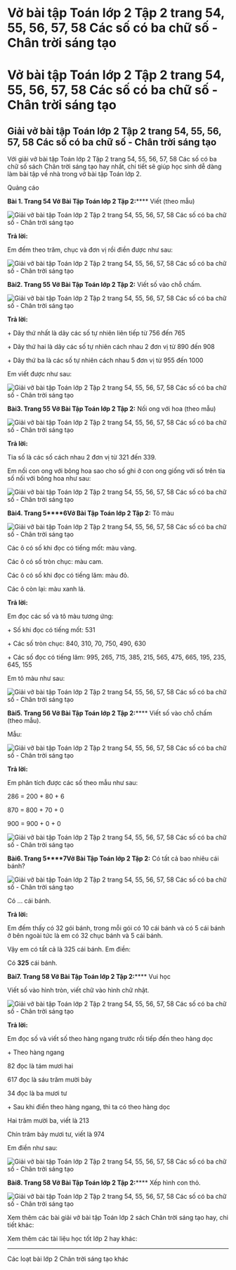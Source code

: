 # Vở bài tập Toán lớp 2 Tập 2 trang 54, 55, 56, 57, 58 Các số có ba chữ số - Chân trời sáng tạo

# Vở bài tập Toán lớp 2 Tập 2 trang 54, 55, 56, 57, 58 Các số có ba chữ số - Chân trời sáng tạo

## Giải vở bài tập Toán lớp 2 Tập 2 trang 54, 55, 56, 57, 58 Các số có ba chữ số - Chân trời sáng tạo

Với giải vở bài tập Toán lớp 2 Tập 2 trang 54, 55, 56, 57, 58 Các số có ba chữ số sách Chân trời sáng tạo hay nhất, chi tiết sẽ giúp học sinh dễ dàng làm bài tập về nhà trong vở bài tập Toán lớp 2.

Quảng cáo

**Bài 1. Trang 54 Vở Bài Tập Toán lớp 2 Tập 2:****** Viết (theo mẫu)

![Giải vở bài tập Toán lớp 2 Tập 2 trang 54, 55, 56, 57, 58 Các số có ba chữ số - Chân trời sáng tạo](https://vietjack.com/vbt-toan-2-ct/images/cac-so-co-ba-chu-so-trang-54-55-56-57-58-1.png)

**Trả lời:**

Em đếm theo trăm, chục và đơn vị rồi điền được như sau:

![Giải vở bài tập Toán lớp 2 Tập 2 trang 54, 55, 56, 57, 58 Các số có ba chữ số - Chân trời sáng tạo](https://vietjack.com/vbt-toan-2-ct/images/cac-so-co-ba-chu-so-trang-54-55-56-57-58-2.png)

**Bài****2****. Trang 55 Vở Bài Tập Toán lớp 2 Tập 2:** Viết số vào chỗ chấm.

![Giải vở bài tập Toán lớp 2 Tập 2 trang 54, 55, 56, 57, 58 Các số có ba chữ số - Chân trời sáng tạo](https://vietjack.com/vbt-toan-2-ct/images/cac-so-co-ba-chu-so-trang-54-55-56-57-58-3.png)

**Trả lời:**

\+ Dãy thứ nhất là dãy các số tự nhiên liên tiếp từ 756 đến 765

\+ Dãy thứ hai là dãy các số tự nhiên cách nhau 2 đơn vị từ 890 đến 908

\+ Dãy thứ ba là các số tự nhiên cách nhau 5 đơn vị từ 955 đến 1000

Em viết được như sau:

![Giải vở bài tập Toán lớp 2 Tập 2 trang 54, 55, 56, 57, 58 Các số có ba chữ số - Chân trời sáng tạo](https://vietjack.com/vbt-toan-2-ct/images/cac-so-co-ba-chu-so-trang-54-55-56-57-58-4.png)

**Bài****3****. Trang 55 Vở Bài Tập Toán lớp 2 Tập 2:** Nối ong với hoa (theo mẫu)

![Giải vở bài tập Toán lớp 2 Tập 2 trang 54, 55, 56, 57, 58 Các số có ba chữ số - Chân trời sáng tạo](https://vietjack.com/vbt-toan-2-ct/images/cac-so-co-ba-chu-so-trang-54-55-56-57-58-5.png)

**Trả lời:**

Tia số là các số cách nhau 2 đơn vị từ 321 đến 339.

Em nối con ong với bông hoa sao cho số ghi ở con ong giống với số trên tia số nối với bông hoa như sau:

![Giải vở bài tập Toán lớp 2 Tập 2 trang 54, 55, 56, 57, 58 Các số có ba chữ số - Chân trời sáng tạo](https://vietjack.com/vbt-toan-2-ct/images/cac-so-co-ba-chu-so-trang-54-55-56-57-58-6.png)

**Bài****4****. Trang 5****6********Vở Bài Tập Toán lớp 2 Tập 2:****** Tô màu

![Giải vở bài tập Toán lớp 2 Tập 2 trang 54, 55, 56, 57, 58 Các số có ba chữ số - Chân trời sáng tạo](https://vietjack.com/vbt-toan-2-ct/images/cac-so-co-ba-chu-so-trang-54-55-56-57-58-7.png)

Các ô có số khi đọc có tiếng mốt: màu vàng.

Các ô có số tròn chục: màu cam.

Các ô có số khi đọc có tiếng lăm: màu đỏ.

Các ô còn lại: màu xanh lá.

**Trả lời:**

Em đọc các số và tô màu tương ứng:

\+ Số khi đọc có tiếng mốt: 531

\+ Các số tròn chục: 840, 310, 70, 750, 490, 630

\+ Các số đọc có tiếng lăm: 995, 265, 715, 385, 215, 565, 475, 665, 195, 235, 645, 155

Em tô màu như sau:

![Giải vở bài tập Toán lớp 2 Tập 2 trang 54, 55, 56, 57, 58 Các số có ba chữ số - Chân trời sáng tạo](https://vietjack.com/vbt-toan-2-ct/images/cac-so-co-ba-chu-so-trang-54-55-56-57-58-8.png)

**Bài****5****. Trang 56 Vở Bài Tập Toán lớp 2 Tập 2:****** Viết số vào chỗ chấm (theo mẫu).

Mẫu:

![Giải vở bài tập Toán lớp 2 Tập 2 trang 54, 55, 56, 57, 58 Các số có ba chữ số - Chân trời sáng tạo](https://vietjack.com/vbt-toan-2-ct/images/cac-so-co-ba-chu-so-trang-54-55-56-57-58-9.png)

**Trả lời:**

Em phân tích được các số theo mẫu như sau: 

286 = 200 + 80 + 6 

870 = 800 + 70 + 0 

900 = 900 + 0 + 0

![Giải vở bài tập Toán lớp 2 Tập 2 trang 54, 55, 56, 57, 58 Các số có ba chữ số - Chân trời sáng tạo](https://vietjack.com/vbt-toan-2-ct/images/cac-so-co-ba-chu-so-trang-54-55-56-57-58-10.png)

**Bài****6****. Trang 5****7********Vở Bài Tập Toán lớp 2 Tập 2:****** Có tất cả bao nhiêu cái bánh?

![Giải vở bài tập Toán lớp 2 Tập 2 trang 54, 55, 56, 57, 58 Các số có ba chữ số - Chân trời sáng tạo](https://vietjack.com/vbt-toan-2-ct/images/cac-so-co-ba-chu-so-trang-54-55-56-57-58-11.png)

Có ... cái bánh.

**Trả lời:**

Em đếm thấy có 32 gói bánh, trong mỗi gói có 10 cái bánh và có 5 cái bánh ở bên ngoài tức là em có 32 chục bánh và 5 cái bánh.

Vậy em có tất cả là 325 cái bánh. Em điền:

Có **325** cái bánh.

**Bài****7****. Trang 58 Vở Bài Tập Toán lớp 2 Tập 2:****** Vui học

Viết số vào hình tròn, viết chữ vào hình chữ nhật.

![Giải vở bài tập Toán lớp 2 Tập 2 trang 54, 55, 56, 57, 58 Các số có ba chữ số - Chân trời sáng tạo](https://vietjack.com/vbt-toan-2-ct/images/cac-so-co-ba-chu-so-trang-54-55-56-57-58-12.png)

**Trả lời:**

Em đọc số và viết số theo hàng ngang trước rồi tiếp đến theo hàng dọc 

\+ Theo hàng ngang

82 đọc là tám mươi hai

617 đọc là sáu trăm mười bảy

34 đọc là ba mươi tư

\+ Sau khi điền theo hàng ngang, thì ta có theo hàng dọc

Hai trăm mười ba, viết là 213

Chín trăm bảy mươi tư, viết là 974

Em điền như sau:

![Giải vở bài tập Toán lớp 2 Tập 2 trang 54, 55, 56, 57, 58 Các số có ba chữ số - Chân trời sáng tạo](https://vietjack.com/vbt-toan-2-ct/images/cac-so-co-ba-chu-so-trang-54-55-56-57-58-13.png)

**Bài****8****. Trang 58 Vở Bài Tập Toán lớp 2 Tập 2:****** Xếp hình con thỏ.

![Giải vở bài tập Toán lớp 2 Tập 2 trang 54, 55, 56, 57, 58 Các số có ba chữ số - Chân trời sáng tạo](https://vietjack.com/vbt-toan-2-ct/images/cac-so-co-ba-chu-so-trang-54-55-56-57-58-14.png)

Xem thêm các bài giải vở bài tập Toán lớp 2 sách Chân trời sáng tạo hay, chi tiết khác:

Xem thêm các tài liệu học tốt lớp 2 hay khác:

* * *

Các loạt bài lớp 2 Chân trời sáng tạo khác
